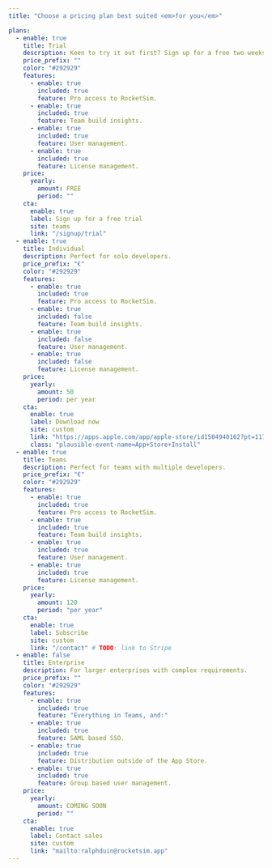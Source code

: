 ```yaml
---
title: "Choose a pricing plan best suited <em>for you</em>"

plans:
  - enable: true
    title: Trial
    description: Keen to try it out first? Sign up for a free two weeks trial.
    price_prefix: ""
    color: "#292929"
    features:
      - enable: true
        included: true
        feature: Pro access to RocketSim.
      - enable: true
        included: true
        feature: Team build insights.
      - enable: true
        included: true
        feature: User management.
      - enable: true
        included: true
        feature: License management.
    price:
      yearly:
        amount: FREE
        period: ""
    cta:
      enable: true
      label: Sign up for a free trial
      site: teams
      link: "/signup/trial"
  - enable: true
    title: Individual
    description: Perfect for solo developers.
    price_prefix: "€"
    color: "#292929"
    features:
      - enable: true
        included: true
        feature: Pro access to RocketSim.
      - enable: true
        included: false
        feature: Team build insights.
      - enable: true
        included: false
        feature: User management.
      - enable: true
        included: false
        feature: License management.
    price:
      yearly:
        amount: 50
        period: per year
    cta:
      enable: true
      label: Download now
      site: custom
      link: "https://apps.apple.com/app/apple-store/id1504940162?pt=117264678&ct=website-header&mt=8"
      class: "plausible-event-name=App+Store+Install"
  - enable: true
    title: Teams
    description: Perfect for teams with multiple developers.
    price_prefix: "€"
    color: "#292929"
    features:
      - enable: true
        included: true
        feature: Pro access to RocketSim.
      - enable: true
        included: true
        feature: Team build insights.
      - enable: true
        included: true
        feature: User management.
      - enable: true
        included: true
        feature: License management.
    price:
      yearly:
        amount: 120
        period: "per year"
    cta:
      enable: true
      label: Subscribe
      site: custom
      link: "/contact" # TODO: link to Stripe
  - enable: false
    title: Enterprise
    description: For larger enterprises with complex requirements.
    price_prefix: ""
    color: "#292929"
    features:
      - enable: true
        included: true
        feature: "Everything in Teams, and:"
      - enable: true
        included: true
        feature: SAML based SSO.
      - enable: true
        included: true
        feature: Distribution outside of the App Store.
      - enable: true
        included: true
        feature: Group based user management.
    price:
      yearly:
        amount: COMING SOON
        period: ""
    cta:
      enable: true
      label: Contact sales
      site: custom
      link: "mailto:ralphduin@rocketsim.app"
---
```

